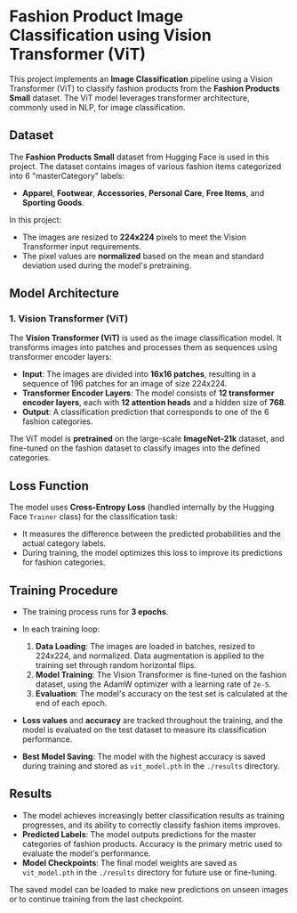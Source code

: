 # Fashion Product Image Classification using Vision Transformer (ViT)

This project implements an **Image Classification** pipeline using a Vision Transformer (ViT) to classify fashion products from the **Fashion Products Small** dataset. The ViT model leverages transformer architecture, commonly used in NLP, for image classification.

## Dataset
The **Fashion Products Small** dataset from Hugging Face is used in this project. The dataset contains images of various fashion items categorized into 6 "masterCategory" labels:
- **Apparel**, **Footwear**, **Accessories**, **Personal Care**, **Free Items**, and **Sporting Goods**.

In this project:
- The images are resized to **224x224** pixels to meet the Vision Transformer input requirements.
- The pixel values are **normalized** based on the mean and standard deviation used during the model's pretraining.

## Model Architecture
### 1. Vision Transformer (ViT)
The **Vision Transformer (ViT)** is used as the image classification model. It transforms images into patches and processes them as sequences using transformer encoder layers:
- **Input**: The images are divided into **16x16 patches**, resulting in a sequence of 196 patches for an image of size 224x224.
- **Transformer Encoder Layers**: The model consists of **12 transformer encoder layers**, each with **12 attention heads** and a hidden size of **768**.
- **Output**: A classification prediction that corresponds to one of the 6 fashion categories.

The ViT model is **pretrained** on the large-scale **ImageNet-21k** dataset, and fine-tuned on the fashion dataset to classify images into the defined categories.

## Loss Function
The model uses **Cross-Entropy Loss** (handled internally by the Hugging Face `Trainer` class) for the classification task:
- It measures the difference between the predicted probabilities and the actual category labels.
- During training, the model optimizes this loss to improve its predictions for fashion categories.

## Training Procedure
- The training process runs for **3 epochs**.
- In each training loop:
  1. **Data Loading**: The images are loaded in batches, resized to 224x224, and normalized. Data augmentation is applied to the training set through random horizontal flips.
  2. **Model Training**: The Vision Transformer is fine-tuned on the fashion dataset, using the AdamW optimizer with a learning rate of `2e-5`.
  3. **Evaluation**: The model's accuracy on the test set is calculated at the end of each epoch.

- **Loss values** and **accuracy** are tracked throughout the training, and the model is evaluated on the test dataset to measure its classification performance.

- **Best Model Saving**: The model with the highest accuracy is saved during training and stored as `vit_model.pth` in the `./results` directory.

## Results
- The model achieves increasingly better classification results as training progresses, and its ability to correctly classify fashion items improves.
- **Predicted Labels**: The model outputs predictions for the master categories of fashion products. Accuracy is the primary metric used to evaluate the model's performance.
- **Model Checkpoints**: The final model weights are saved as `vit_model.pth` in the `./results` directory for future use or fine-tuning.

The saved model can be loaded to make new predictions on unseen images or to continue training from the last checkpoint.
